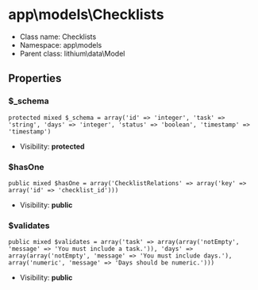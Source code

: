 app\models\Checklists
===============






* Class name: Checklists
* Namespace: app\models
* Parent class: lithium\data\Model





Properties
----------


### $_schema

    protected mixed $_schema = array('id' => 'integer', 'task' => 'string', 'days' => 'integer', 'status' => 'boolean', 'timestamp' => 'timestamp')





* Visibility: **protected**


### $hasOne

    public mixed $hasOne = array('ChecklistRelations' => array('key' => array('id' => 'checklist_id')))





* Visibility: **public**


### $validates

    public mixed $validates = array('task' => array(array('notEmpty', 'message' => 'You must include a task.')), 'days' => array(array('notEmpty', 'message' => 'You must include days.'), array('numeric', 'message' => 'Days should be numeric.')))





* Visibility: **public**



